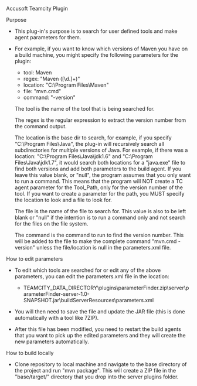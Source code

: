 Accusoft Teamcity Plugin


Purpose

  * This plug-in's purpose is to search for user defined tools and make agent parameters for them.

  * For example, if you want to know which versions of Maven you have on a build machine, you might specify the following parameters for the plugin:

    * tool: Maven
    * regex: "Maven ([\d\.]+)"
    * location: "C:\Program Files\Maven"
    * file: "mvn.cmd"
    * command: "-version"

    The tool is the name of the tool that is being searched for.

    The regex is the regular expression to extract the version number from the command output.

    The location is the base dir to search, for example, if you specify "C:\Program Files\Java", the plug-in will recursively search all subdirectories for multiple versions of Java. For example, if there was a location: "C:\Program Files\Java\jdk1.6" and "C:\Program Files\Java\jdk1.7", it would search both locations for a "java.exe" file to find both versions and add both parameters to the build agent.  If you leave this value blank, or "null", the program assumes that you only want to run a command. This means that the program will NOT create a TC agent parameter for the Tool_Path, only for the version number of the tool. If you want to create a parameter for the path, you MUST specify the location to look and a file to look for.

    The file is the name of the file to search for. This value is also to be left blank or "null" if the intention is to run a command only and not search for the files on the file system.

    The command is the command to run to find the version number. This will be added to the file to make the complete command "mvn.cmd -version" unless the file/location is null in the parameters.xml file.


How to edit parameters

  * To edit which tools are searched for or edit any of the above parameters, you can edit the parameters.xml file in the location:

    * TEAMCITY_DATA_DIRECTORY\plugins\parameterFinder.zip\server\parameterFinder-server-1.0-SNAPSHOT.jar\buildServerResources\parameters.xml

  * You will then need to save the file and update the JAR file (this is done automatically with a tool like 7ZIP).

  * After this file has been modified, you need to restart the build agents that you want to pick up the edited parameters and they will create the new parameters automatically.


How to build locally

  * Clone repository to local machine and navigate to the base directory of the project and run "mvn package". This will create a ZIP file in the "base/target/" directory that you drop into the server plugins folder.